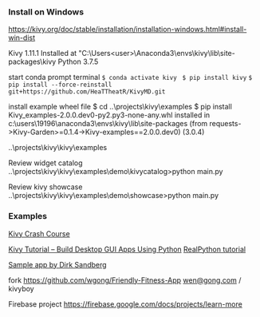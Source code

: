 ### Install on Windows
https://kivy.org/doc/stable/installation/installation-windows.html#install-win-dist

Kivy 1.11.1
Installed at "C:\Users\<user>\Anaconda3\envs\kivy\lib\site-packages\kivy
Python 3.7.5


start conda prompt terminal
` $ conda activate kivy `
` $ pip install kivy`
` $ pip install --force-reinstall git+https://github.com/HeaTTheatR/KivyMD.git `

install example wheel file
$ cd ..\projects\kivy\examples
$ pip install Kivy_examples-2.0.0.dev0-py2.py3-none-any.whl
installed in c:\users\19196\anaconda3\envs\kivy\lib\site-packages (from requests->Kivy-Garden>=0.1.4->Kivy-examples==2.0.0.dev0) (3.0.4)

..\projects\kivy\kivy\examples


Review widget catalog
..\projects\kivy\kivy\examples\demo\kivycatalog>python main.py

Review kivy showcase
..\projects\kivy\kivy\examples\demo\showcase>python main.py

### Examples
[Kivy Crash Course](https://github.com/inclement/kivycrashcourse)

[Kivy Tutorial – Build Desktop GUI Apps Using Python](https://likegeeks.com/kivy-tutorial/)
[RealPython tutorial](https://realpython.com/mobile-app-kivy-python/)

[Sample app by Dirk Sandberg](https://github.com/Dirk-Sandberg)


fork https://github.com/wgong/Friendly-Fitness-App
wen@gong.com / kivyboy

Firebase project
https://firebase.google.com/docs/projects/learn-more

